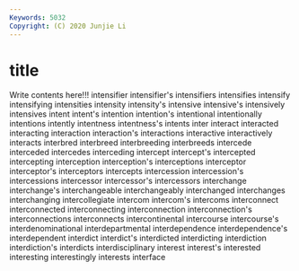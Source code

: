 ```yaml
---
Keywords: 5032
Copyright: (C) 2020 Junjie Li
---
```


# title

Write contents here!!!
intensifier 
intensifier's 
intensifiers 
intensifies
intensify 
intensifying 
intensities 
intensity 
intensity's 
intensive 
intensive's 
intensively 
intensives 
intent
intent's 
intention 
intention's 
intentional 
intentionally 
intentions 
intently 
intentness 
intentness's 
intents
inter 
interact 
interacted 
interacting 
interaction 
interaction's 
interactions 
interactive 
interactively 
interacts
interbred 
interbreed 
interbreeding 
interbreeds 
intercede 
interceded 
intercedes 
interceding 
intercept 
intercept's
intercepted 
intercepting 
interception 
interception's 
interceptions 
interceptor 
interceptor's 
interceptors 
intercepts 
intercession
intercession's 
intercessions 
intercessor 
intercessor's 
intercessors 
interchange 
interchange's 
interchangeable 
interchangeably 
interchanged
interchanges 
interchanging 
intercollegiate 
intercom 
intercom's 
intercoms 
interconnect 
interconnected 
interconnecting 
interconnection
interconnection's 
interconnections 
interconnects 
intercontinental 
intercourse 
intercourse's 
interdenominational 
interdepartmental 
interdependence 
interdependence's
interdependent 
interdict 
interdict's 
interdicted 
interdicting 
interdiction 
interdiction's 
interdicts 
interdisciplinary 
interest
interest's 
interested 
interesting 
interestingly 
interests 
interface 
